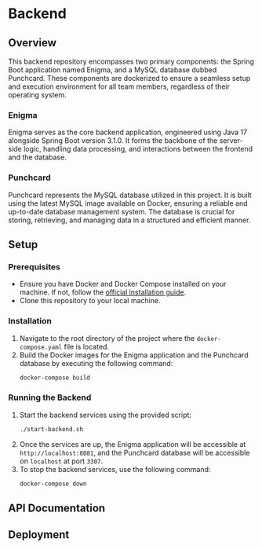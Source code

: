 # Backend

## Overview
This backend repository encompasses two primary components: the Spring Boot application named Enigma, and a MySQL database dubbed Punchcard. These components are dockerized to ensure a seamless setup and execution environment for all team members, regardless of their operating system.

### Enigma
Enigma serves as the core backend application, engineered using Java 17 alongside Spring Boot version 3.1.0. It forms the backbone of the server-side logic, handling data processing, and interactions between the frontend and the database.

### Punchcard
Punchcard represents the MySQL database utilized in this project. It is built using the latest MySQL image available on Docker, ensuring a reliable and up-to-date database management system. The database is crucial for storing, retrieving, and managing data in a structured and efficient manner.

## Setup

### Prerequisites
- Ensure you have Docker and Docker Compose installed on your machine. If not, follow the [official installation guide](https://docs.docker.com/get-docker/).
- Clone this repository to your local machine.

### Installation
1. Navigate to the root directory of the project where the `docker-compose.yaml` file is located.
2. Build the Docker images for the Enigma application and the Punchcard database by executing the following command:
   ```bash
   docker-compose build
   ```

### Running the Backend
1. Start the backend services using the provided script:
   ```bash
   ./start-backend.sh
   ```
2. Once the services are up, the Enigma application will be accessible at `http://localhost:8081`, and the Punchcard database will be accessible on `localhost` at port `3307`.
3. To stop the backend services, use the following command:
   ```bash
   docker-compose down
   ```

## API Documentation
<!-- 
currently not available
-->

## Deployment
<!--
currently not available
-->
